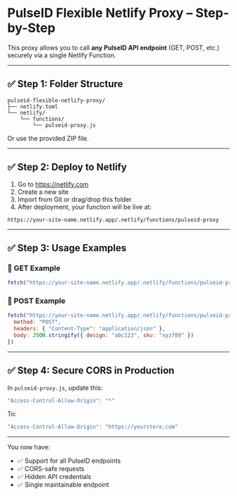 # PulseID Flexible Netlify Proxy – Step-by-Step

This proxy allows you to call **any PulseID API endpoint** (GET, POST, etc.) securely via a single Netlify Function.

---

## ✅ Step 1: Folder Structure

```
pulseid-flexible-netlify-proxy/
├── netlify.toml
└── netlify/
    └── functions/
        └── pulseid-proxy.js
```

Or use the provided ZIP file.

---

## ✅ Step 2: Deploy to Netlify

1. Go to https://netlify.com
2. Create a new site
3. Import from Git or drag/drop this folder
4. After deployment, your function will be live at:

```
https://your-site-name.netlify.app/.netlify/functions/pulseid-proxy
```

---

## ✅ Step 3: Usage Examples

### 🔹 GET Example

```js
fetch("https://your-site-name.netlify.app/.netlify/functions/pulseid-proxy?endpoint=Designer/GetProduct&variantId=123&sku=123")
```

### 🔹 POST Example

```js
fetch("https://your-site-name.netlify.app/.netlify/functions/pulseid-proxy?endpoint=Designer/SaveDesign", {
  method: "POST",
  headers: { "Content-Type": "application/json" },
  body: JSON.stringify({ design: "abc123", sku: "xyz789" })
})
```

---

## ✅ Step 4: Secure CORS in Production

In `pulseid-proxy.js`, update this:

```js
"Access-Control-Allow-Origin": "*"
```

To:

```js
"Access-Control-Allow-Origin": "https://yourstore.com"
```

---

You now have:
- ✅ Support for all PulseID endpoints
- ✅ CORS-safe requests
- ✅ Hidden API credentials
- ✅ Single maintainable endpoint
